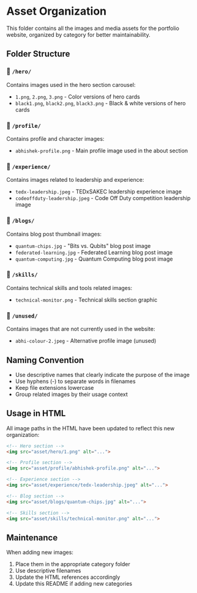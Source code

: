 # Asset Organization

This folder contains all the images and media assets for the portfolio website, organized by category for better maintainability.

## Folder Structure

### 📁 `/hero/`
Contains images used in the hero section carousel:
- `1.png`, `2.png`, `3.png` - Color versions of hero cards
- `black1.png`, `black2.png`, `black3.png` - Black & white versions of hero cards

### 📁 `/profile/`
Contains profile and character images:
- `abhishek-profile.png` - Main profile image used in the about section

### 📁 `/experience/`
Contains images related to leadership and experience:
- `tedx-leadership.jpeg` - TEDxSAKEC leadership experience image
- `codeoffduty-leadership.jpeg` - Code Off Duty competition leadership image

### 📁 `/blogs/`
Contains blog post thumbnail images:
- `quantum-chips.jpg` - "Bits vs. Qubits" blog post image
- `federated-learning.jpg` - Federated Learning blog post image
- `quantum-computing.jpg` - Quantum Computing blog post image

### 📁 `/skills/`
Contains technical skills and tools related images:
- `technical-monitor.png` - Technical skills section graphic

### 📁 `/unused/`
Contains images that are not currently used in the website:
- `abhi-colour-2.jpeg` - Alternative profile image (unused)

## Naming Convention

- Use descriptive names that clearly indicate the purpose of the image
- Use hyphens (-) to separate words in filenames
- Keep file extensions lowercase
- Group related images by their usage context

## Usage in HTML

All image paths in the HTML have been updated to reflect this new organization:
```html
<!-- Hero section -->
<img src="asset/hero/1.png" alt="...">

<!-- Profile section -->
<img src="asset/profile/abhishek-profile.png" alt="...">

<!-- Experience section -->
<img src="asset/experience/tedx-leadership.jpeg" alt="...">

<!-- Blog section -->
<img src="asset/blogs/quantum-chips.jpg" alt="...">

<!-- Skills section -->
<img src="asset/skills/technical-monitor.png" alt="...">
```

## Maintenance

When adding new images:
1. Place them in the appropriate category folder
2. Use descriptive filenames
3. Update the HTML references accordingly
4. Update this README if adding new categories

